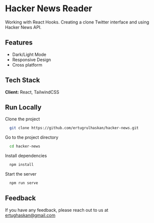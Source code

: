 
# Hacker News Reader

Working with React Hooks. Creating a clone Twitter interface and using Hacker News API.

## Features

- Dark/Light Mode
- Responsive Design
- Cross platform

## Tech Stack

**Client:** React, TailwindCSS



## Run Locally

Clone the project

```bash
  git clone https://github.com/ertugrulhaskan/hacker-news.git
```

Go to the project directory

```bash
  cd hacker-news
```

Install dependencies

```bash
  npm install
```

Start the server

```bash
  npm run serve
```


## Feedback

If you have any feedback, please reach out to us at ertughaskan@gmail.com


